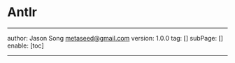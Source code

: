 # Antlr
---
author: Jason Song <metaseed@gmail.com>
version: 1.0.0
tag: []
subPage: []
enable: [toc]

---

